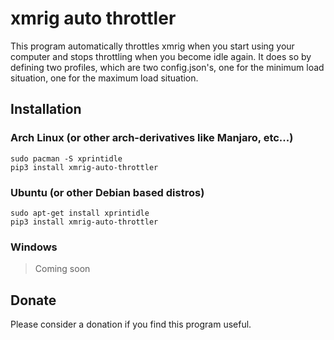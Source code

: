 # xmrig auto throttler

This program automatically throttles xmrig when you start using your computer and stops throttling when you become idle again. It does so by defining two profiles, which are two config.json's, one for the minimum load situation, one for the maximum load situation.

## Installation

### Arch Linux (or other arch-derivatives like Manjaro, etc...)

```shell
sudo pacman -S xprintidle
pip3 install xmrig-auto-throttler
```

### Ubuntu (or other Debian based distros)

```shell
sudo apt-get install xprintidle
pip3 install xmrig-auto-throttler
```

### Windows

> Coming soon

## Donate

Please consider a donation if you find this program useful.
